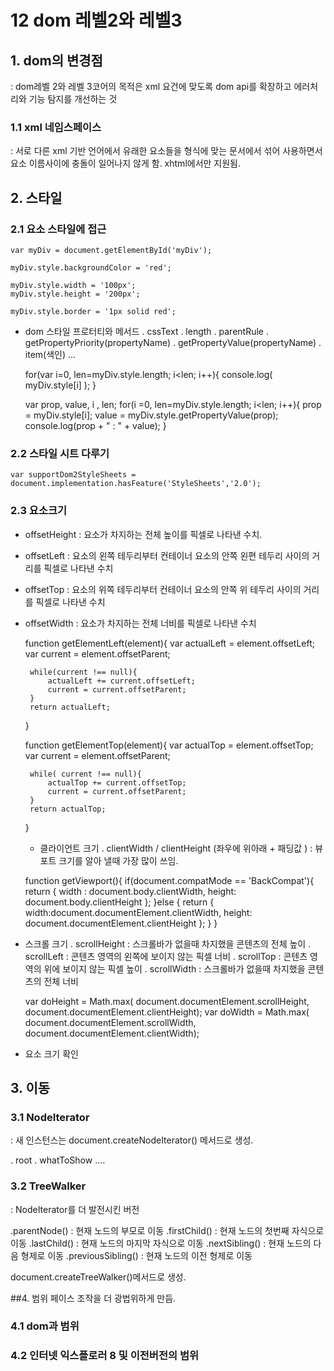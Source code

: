 #  12 dom 레벨2와 레벨3


## 1. dom의 변경점 
: dom레벨 2와 레벨 3코어의 목적은 xml 요건에 맞도록 dom api를 확장하고 에러처리와 기능 탐지를 개선하는 것 


### 1.1 xml 네임스페이스 
: 서로 다른 xml 기반 언어에서 유래한 요소들을 형식에 맞는 문서에서 섞어 사용하면서 요소 이름사이에 충돌이 일어나지 않게 함. 
xhtml에서만 지원됨. 

## 2. 스타일 
### 2.1 요소 스타일에 접근 

	var myDiv = document.getElementById('myDiv');

	myDiv.style.backgroundColor = 'red';

	myDiv.style.width = '100px';
	myDiv.style.height = '200px';

	myDiv.style.border = '1px solid red';

 - dom 스타일 프로터티와 메서드 
  . cssText 
  . length 
  . parentRule 
  . getPropertyPriority(propertyName)
  . getPropertyValue(propertyName)
  . item(색인)
  ... 

	
	for(var i=0, len=myDiv.style.length; i<len; i++){
		console.log( myDiv.style[i] ); 
	}


	var prop, value, i , len;
	for(i =0, len=myDiv.style.length; i<len; i++){
		prop = myDiv.style[i]; 
		value = myDiv.style.getPropertyValue(prop);
		console.log(prop + " : " + value);
	}

### 2.2 스타일 시트 다루기 

	var supportDom2StyleSheets = document.implementation.hasFeature('StyleSheets','2.0');

### 2.3 요소크기 
 
 - offsetHeight : 요소가 차지하는 전체 높이를 픽셀로 나타낸 수치. 
 - offsetLeft : 요소의 왼쪽 테두리부터 컨테이너 요소의 안쪽 왼편 테두리 사이의 거리를 픽셀로 나타낸 수치 
 - offsetTop :  요소의 위쪽 테두리부터 컨테이너 요소의 안쪽 위 테두리 사이의 거리를 픽셀로 나타낸 수치 
 - offsetWidth : 요소가 차지하는 전체 너비를 픽셀로 나타낸 수치 

 	function getElementLeft(element){
 		var actualLeft = element.offsetLeft;
 		var current = element.offsetParent;

 		while(current !== null){
			actualLeft += current.offsetLeft;
			current = current.offsetParent;
 		}
 		return actualLeft;
 	}

 	function getElementTop(element){
 		var actualTop = element.offsetTop;
 		var current = element.offsetParent;

 		while( current !== null){
 			actualTop += current.offsetTop;
 			current = current.offsetParent;
 		}
 		return actualTop;
 	}


 	- 클라이언트 크기
 	. clientWidth / clientHeight (좌우에 위아래 + 패딩값 )
	: 뷰포트 크기를 알아 낼때 가장 많이 쓰임. 
	
	function getViewport(){
		if(document.compatMode == 'BackCompat'){
			return {
				width : document.body.clientWidth,
				height: document.body.clientHeight
			};
		}else {
			return {
				width:document.documentElement.clientWidth,
				height: document.documentElement.clientHeight
			};
		}
	}

 - 스크롤 크기 
 . scrollHeight : 스크롤바가 없을때 차지했을 콘텐츠의 전체 높이 
 . scrollLeft : 콘텐츠 영역의 왼쪽에 보이지 않는 픽셀 너비 
 . scrollTop : 콘텐츠 영역의 위에 보이지 않는 픽셀 높이 
 . scrollWidth : 스크롤바가 없을때 차지했을 콘텐츠의 전체 너비 


	var doHeight = Math.max( document.documentElement.scrollHeight, document.documentElement.clientHeight);
	var doWidth = Math.max( document.documentElement.scrollWidth, document.documentElement.clientWidth);

  - 요소 크기 확인 


## 3. 이동 

### 3.1 NodeIterator 
: 새 인스턴스는 document.createNodeIterator() 메서드로 생성.

 . root
 . whatToShow 
 .... 

### 3.2 TreeWalker
: NodeIterator를 더 발전시킨 버전 

 .parentNode() : 현재 노드의 부모로 이동
 .firstChild() : 현재 노드의 첫번째 자식으로 이동
 .lastChild() : 현재 노드의 마지막 자식으로 이동 
 .nextSibling() : 현재 노드의 다음 형제로 이동 
 .previousSibling() : 현재 노드의 이전 형제로 이동 

document.createTreeWalker()메서드로 생성. 

##4. 범위 
페이스 조작을 더 광법위하게 만듬. 

### 4.1 dom과 범위 
### 4.2 인터넷 익스플로러 8 및 이전버전의 범위 
